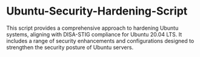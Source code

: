 # Ubuntu-Security-Hardening-Script
This script provides a comprehensive approach to hardening Ubuntu systems, aligning with DISA-STIG compliance for Ubuntu 20.04 LTS. It includes a range of security enhancements and configurations designed to strengthen the security posture of Ubuntu servers.
